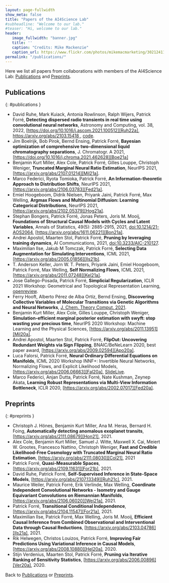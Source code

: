 ```yaml
---
layout: page-fullwidth 
show_meta: false
title: "Papers of the AI4Science Lab"
#subheadline: "Welcome to our lab."
#teaser: "Hi, welcome to our lab."
header:
   image_fullwidth: "banner.jpg"
   title: ''
   caption: "Credits: Mike Mackenzie"
   caption_url: https://www.flickr.com/photos/mikemacmarketing/30212411048
permalink: "/publications/"
---
```


<!-- force style for table  -->
<style type="text/css">
    li { list-style-type: disc; }
</style>

Here we list all papers from collaborations with members of the AI4Science Lab: [Publications](#publications) and [Preprints](#preprints).

## Publications
{: #publications }
- David Ruhe, Mark Kuiack, Antonia Rowlinson, Ralph Wijers, Patrick Forré, **Detecting dispersed radio transients in real time using convolutional neural networks**, Astronomy and Computing, vol. 38, 2022, [https://doi.org/10.1016/j.ascom.2021.100512][Ruh22a], [https://arxiv.org/abs/2103.15418
][Ruh21a], [code][Ruh21b].
- Jim Boelrijk, Bob Pirok, Bernd Ensing, Patrick Forré, **Bayesian optimization of comprehensive two-dimensional liquid chromatography separations**, J. Chromatogr. A 2021, [https://doi.org/10.1016/j.chroma.2021.462628][Boe21a]
- Benjamin Kurt Miller, Alex Cole, Patrick Forré, Gilles Louppe, Christoph Weniger, **Truncated Marginal Neural Ratio Estimation**, NeurIPS 2021, [https://arxiv.org/abs/2107.01214][Mil21a].
- Marco Federici, Ryota Tomioka, Patrick Forré, **An Information-theoretic Approach to Distribution Shifts**, NeurIPS 2021, [https://arxiv.org/abs/2106.03783][Fed21a].
- Emiel Hoogeboom, Didrik Nielsen, Priyank Jaini, Patrick Forré, Max Welling, **Argmax Flows and Multinomial Diffusion: Learning Categorical Distributions**, NeurIPS 2021, [https://arxiv.org/abs/2102.05379][Hog21a].
- Stephan Bongers, Patrick Forré, Jonas Peters, Joris M. Mooij, **Foundations of Structural Causal Models with Cycles and Latent Variables**, Annals of Statistics, 49(5): 2885-2915, 2021, [doi:10.1214/21-AOS2064][Bon21b], [https://arxiv.org/abs/1611.06221][Bon21a].
- Andrei Apostol, Maarten Stol, Patrick Forré, **Pruning by leveraging training dynamics**, AI Communications, 2021, [doi:10.3233/AIC-210127][Apo21a]. 
- Maximilian Ilse, Jakub M Tomczak, Patrick Forré, **Selecting Data Augmentation for Simulating Interventions**, ICML 2021, [https://arxiv.org/abs/2005.01856][Ils21b].
- T. Anderson Keller, Jorn W. T. Peters, Priyank Jaini, Emiel Hoogeboom, Patrick Forré, Max Welling, **Self Normalizing Flows**, ICML 2021, [https://arxiv.org/abs/2011.07248][Kel21a].
- Jose Gallego-Posada, Patrick Forré, **Simplicial Regularization**, ICLR 2021 Workshop: Geometrical and Topological Representation Learning, [openreview][Gal21a].
- Ferry Hooft, Alberto Pérez de Alba Ortíz, Bernd Ensing, **Discovering Collective Variables of Molecular Transitions via Genetic Algorithms and Neural Networks**, [J. Chem. Theory Comput. 2021][Hoo21a].
- Benjamin Kurt Miller, Alex Cole, Gilles Louppe, Christoph Weniger, **Simulation-efficient marginal posterior estimation with swyft: stop wasting your precious time**,  NeurIPS 2020 Workshop: Machine Learning and the Physical Sciences, [https://arxiv.org/abs/2011.13951][Mil20a].
- Andrei Apostol, Maarten Stol, Patrick Forré, **FlipOut: Uncovering Redundant Weights via Sign Flipping**, BNAIC/BeNeLearn 2020, best paper award, [https://arxiv.org/abs/2009.02594][Apo20a].
- Luca Falorsi, Patrick Forré, **Neural Ordinary Differential Equations on Manifolds**, ICML 2020 Workshop INNF+: Invertible Neural Networks, Normalizing Flows, and Explicit Likelihood Models, [https://arxiv.org/abs/2006.06663][Fal20a], [SlideLive][Fal20b].
- Marco Federici, Anjan Dutta, Patrick Forré, Nate Kushman, Zeynep Akata, **Learning Robust Representations via Multi-View Information Bottleneck**, ICLR 2020, [https://arxiv.org/abs/2002.07017][Fed20a].


## Preprints
{: #preprints }
- Christoph J. Hönes, Benjamin Kurt Miller, Ana M. Heras, Bernard H. Foing, **Automatically detecting anomalous exoplanet transits**, [https://arxiv.org/abs/2111.08679][Hon21], 2021.
- Alex Cole, Benjamin Kurt Miller, Samuel J. Witte, Maxwell X. Cai, Meiert W. Grootes, Francesco Nattino, Christoph Weniger, **Fast and Credible Likelihood-Free Cosmology with Truncated Marginal Neural Ratio Estimation**, [https://arxiv.org/abs/2111.08030][Col21], 2021
- Patrick Forré, **Quasi-Measurable Spaces**, [https://arxiv.org/abs/2109.11631][For21b], 2021.
- David Ruhe, Patrick Forré, **Self-Supervised Inference in State-Space Models**, [https://arxiv.org/abs/2107.13349][Ruh21c], 2021.
- Maurice Weiler, Patrick Forré, Erik Verlinde, Max Welling, **Coordinate Independent Convolutional Networks - Isometry and Gauge Equivariant Convolutions on Riemannian Manifolds**, [https://arxiv.org/abs/2106.06020][Wei21a], 2021.
- Patrick Forré, **Transitional Conditional Independence**, [https://arxiv.org/abs/2104.11547][For21a], 2021.
- Maximilian Ilse, Patrick Forré, Max Welling, Joris M. Mooij, **Efficient Causal Inference from Combined Observational and Interventional Data through Causal Reductions**, [https://arxiv.org/abs/2103.04786][Ils21a], 2021.
- Rik Helwegen, Christos Louizos, Patrick Forré, **Improving Fair Predictions Using Variational Inference in Causal Models**, [https://arxiv.org/abs/2008.10880][Hel20a], 2020.
- Stijn Verdenius, Maarten Stol, Patrick Forré, **Pruning via Iterative Ranking of Sensitivity Statistics**, [https://arxiv.org/abs/2006.00896][Ver20a], 2020.


Back to [Publications](#publications) or [Preprints](#preprints).

[Apo20a]: https://arxiv.org/abs/2009.02594
[Apo21a]: https://content.iospress.com/articles/ai-communications/aic210127
[Bon21a]: https://arxiv.org/abs/1611.06221
[Bon21b]: https://projecteuclid.org/journals/annals-of-statistics/volume-49/issue-5/Foundations-of-structural-causal-models-with-cycles-and-latent-variables/10.1214/21-AOS2064.short 
[Boe21a]: https://doi.org/10.1016/j.chroma.2021.462628
[Col21]:https://arxiv.org/abs/2111.08030
[Fal20a]: https://arxiv.org/abs/2006.06663
[Fal20b]: https://slideslive.com/38930928/neural-ordinary-differential-equations-on-manifolds
[Fed20a]: https://arxiv.org/abs/2002.07017
[Fed21a]: https://arxiv.org/abs/2106.03783
[For21a]: https://arxiv.org/abs/2104.11547
[For21b]: https://arxiv.org/abs/2109.11631
[Gal21a]: https://openreview.net/pdf?id=x9xn6HKgefz
[Hel20a]: https://arxiv.org/abs/2008.10880
[Hog21a]: https://arxiv.org/abs/2102.05379
[Hon21]:https://arxiv.org/abs/2111.08679
[Hoo21a]: https://pubs.acs.org/doi/abs/10.1021/acs.jctc.0c00981
[Ils21a]: https://arxiv.org/abs/2103.04786
[Ils21b]: https://arxiv.org/abs/2005.01856
[Kel21a]: https://arxiv.org/abs/2011.07248
[Mil20a]: https://arxiv.org/abs/2011.13951
[Mil21a]: https://arxiv.org/abs/2107.01214
[Ruh21a]: https://arxiv.org/abs/2103.15418
[Ruh21b]: https://ui.adsabs.harvard.edu/abs/2021ascl.soft03015R/abstract
[Ruh21c]: https://arxiv.org/abs/2107.13349
[Ruh22a]: https://doi.org/10.1016/j.ascom.2021.100512
[Ver20a]: https://arxiv.org/abs/2006.00896
[Wei21a]: https://arxiv.org/abs/2106.06020



